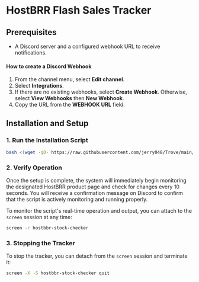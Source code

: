 
# HostBRR Flash Sales Tracker

## Prerequisites
- A Discord server and a configured webhook URL to receive notifications.
#### How to create a Discord Webhook
1.  From the channel menu, select  **Edit channel**.
2.  Select  **Integrations**.
3.  If there are no existing webhooks, select  **Create Webhook**. Otherwise, select  **View Webhooks**  then  **New Webhook**.
4.  Copy the URL from the  **WEBHOOK URL**  field.

## Installation and Setup

### 1. Run the Installation Script
```bash
bash <(wget -qO- https://raw.githubusercontent.com/jerry048/Trove/main/HostBrr-StockMonit/HostBrr_flashsales_tracker.sh)
```

### 2. Verify Operation
Once the setup is complete, the system will immediately begin monitoring the designated HostBRR product page and check for changes every 10 seconds. You will receive a confirmation message on Discord to confirm that the script is actively monitoring and running properly. 

To monitor the script's real-time operation and output, you can attach to the `screen` session at any time:
```bash
screen -r hostbbr-stock-checker
```

### 3. Stopping the Tracker
To stop the tracker, you can detach from the `screen` session and terminate it:
```bash
screen -X -S hostbbr-stock-checker quit
```

